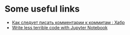 # Some useful links

- [Как следует писать комментарии к коммитам : Хабр](./Git/Как_следует_писать_комментарии_к_коммитам/)
- [Write less terrible code with Jupyter Notebook](./Jupyter_Notebook/Write_less_terrible_code_with_Jupyter_Notebook/)